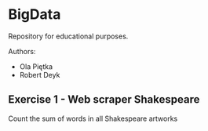 # BigData
Repository for educational purposes. 

Authors:
* Ola Piętka
* Robert Deyk

## Exercise 1 - Web scraper Shakespeare
Count the sum of words in all Shakespeare artworks
